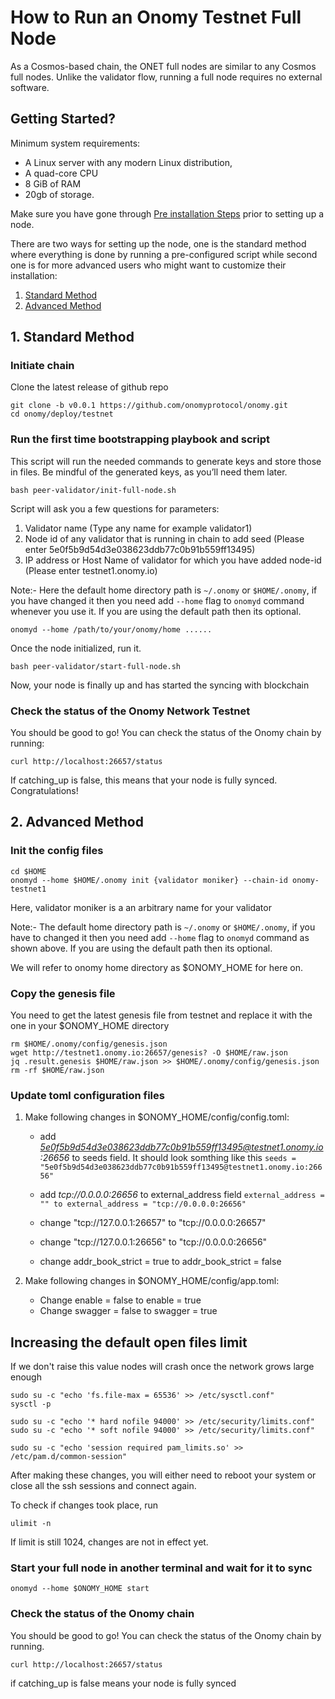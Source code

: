 # How to Run an Onomy Testnet Full Node

As a Cosmos-based chain, the ONET full nodes are similar to any Cosmos full nodes. Unlike the validator flow, running a full node requires no external software. 

## Getting Started?
Minimum system requirements:
- A Linux server with any modern Linux distribution, 
- A quad-core CPU
- 8 GiB of RAM
- 20gb of storage.

Make sure you have gone through [Pre installation Steps](pre-installation.md) prior to setting up a node.

There are two ways for setting up the node, one is the standard method where everything is done by running a pre-configured script while second one is for more advanced users who might want to customize their installation:

1. [Standard Method](#standardMethod)
2. [Advanced Method](#advancedMethod)

## <a name="standardMethod"></a> 1. Standard Method
### Initiate chain

Clone the latest release of github repo
```
git clone -b v0.0.1 https://github.com/onomyprotocol/onomy.git
cd onomy/deploy/testnet
```

### Run the first time bootstrapping playbook and script

This script will run the needed commands to generate keys and store those in files. Be mindful of the generated keys, as you’ll need them later.


```
bash peer-validator/init-full-node.sh
```
Script will ask you a few questions for parameters:
1. Validator name (Type any name for example validator1)
2. Node id of any validator that is running in chain to add seed (Please enter 5e0f5b9d54d3e038623ddb77c0b91b559ff13495)
3. IP address or Host Name of validator for which you have added node-id (Please enter testnet1.onomy.io)

Note:- Here the default home directory path is `~/.onomy` or `$HOME/.onomy`, if you have changed it then you need add `--home` flag to `onomyd` command whenever you use it. If you are using the default path then its optional.

```
onomyd --home /path/to/your/onomy/home ......
```

Once the node initialized, run it. 

```
bash peer-validator/start-full-node.sh
```

Now, your node is finally up and has started the syncing with blockchain

### Check the status of the Onomy Network Testnet

You should be good to go! You can check the status of the Onomy chain by running:
```
curl http://localhost:26657/status
```
If catching_up is false, this means that your node is fully synced. Congratulations!




## <a name="advancedMethod"></a> 2. Advanced Method
### Init the config files

```
cd $HOME
onomyd --home $HOME/.onomy init {validator moniker} --chain-id onomy-testnet1
```
Here, validator moniker is a an arbitrary name for your validator

Note:- The default home directory path is `~/.onomy` or `$HOME/.onomy`, if you have to changed it then you need add `--home` flag to `onomyd` command as shown above. If you are using the default path then its optional.

We will refer to onomy home directory as $ONOMY_HOME for here on.

### Copy the genesis file
You need to get the latest genesis file from testnet and replace it with the one in your $ONOMY_HOME directory
```
rm $HOME/.onomy/config/genesis.json
wget http://testnet1.onomy.io:26657/genesis? -O $HOME/raw.json
jq .result.genesis $HOME/raw.json >> $HOME/.onomy/config/genesis.json
rm -rf $HOME/raw.json
```

### Update toml configuration files

1. Make following changes in $ONOMY_HOME/config/config.toml:

	- add *5e0f5b9d54d3e038623ddb77c0b91b559ff13495@testnet1.onomy.io:26656* to seeds field. It should look somthing like this
	`seeds = "5e0f5b9d54d3e038623ddb77c0b91b559ff13495@testnet1.onomy.io:26656"`

	- add *tcp://0.0.0.0:26656* to external_address field
	`external_address = "" to external_address = "tcp://0.0.0.0:26656"`

	- change "tcp://127.0.0.1:26657" to "tcp://0.0.0.0:26657"
	- change "tcp://127.0.0.1:26656" to "tcp://0.0.0.0:26656"
	- change addr_book_strict = true to addr_book_strict = false

2. Make following changes in $ONOMY_HOME/config/app.toml:

	- Change enable = false to enable = true
	- Change swagger = false to swagger = true

## Increasing the default open files limit
If we don't raise this value nodes will crash once the network grows large enough
```
sudo su -c "echo 'fs.file-max = 65536' >> /etc/sysctl.conf"
sysctl -p

sudo su -c "echo '* hard nofile 94000' >> /etc/security/limits.conf"
sudo su -c "echo '* soft nofile 94000' >> /etc/security/limits.conf"

sudo su -c "echo 'session required pam_limits.so' >> /etc/pam.d/common-session"
```
After making these changes, you will either need to reboot your system or close all the ssh sessions and connect again.

To check if changes took place, run 
```
ulimit -n
```
If limit is still 1024, changes are not in effect yet.

### Start your full node in another terminal and wait for it to sync

```
onomyd --home $ONOMY_HOME start
```

### Check the status of the Onomy chain

You should be good to go! You can check the status of the Onomy chain by running.
```
curl http://localhost:26657/status
```
if catching_up is false means your node is fully synced
